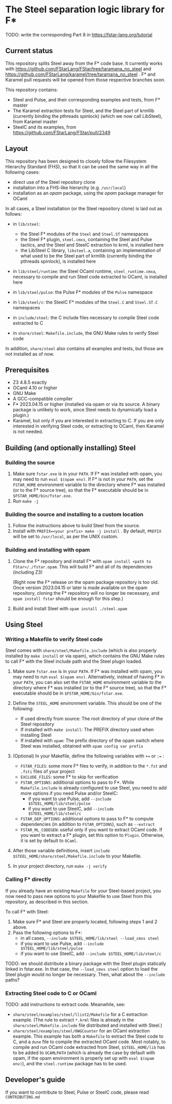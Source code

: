 # The Steel separation logic library for F*

TODO: write the corresponding Part 8 in https://fstar-lang.org/tutorial

## Current status

This repository splits Steel away from the F* code base. It
currently works with
https://github.com/FStarLang/FStar/tree/taramana_no_steel and
https://github.com/FStarLang/karamel/tree/taramana_no_steel . F*
and Karamel pull requests will be opened from those respective
branches soon.

This repository contains:
* Steel and Pulse, and their corresponding examples and tests, from F*
  master
* The Karamel extraction tests for Steel, and the Steel part of
  krmllib (currently binding the pthreads spinlock) (which we now call
  LibSteel), from Karamel master
* SteelC and its examples, from https://github.com/FStarLang/FStar/pull/2349

## Layout

This repository has been designed to closely follow the Filesystem
Hierarchy Standard (FHS), so that it can be used the same way in all
the following cases:
* direct use of the Steel repository clone
* installation into a FHS-like hierarchy (e.g. `/usr/local`)
* installation as an _opam_ package, using the _opam_ package manager for
  OCaml

In all cases, a Steel installation (or the Steel repository clone) is
laid out as follows:

* in `lib/steel`:
  * the Steel F* modules of the `Steel` and `Steel.ST` namespaces
  * the Steel F* plugin, `steel.cmxs`, containing the Steel and Pulse
    tactics, and the Steel and SteelC extraction to krml, is installed
    here
  * the LibSteel C library, `libsteel.a`, containing an implementation of
    what used to be the Steel part of krmllib (currently binding the
    pthreads spinlock), is installed here
  
* in `lib/steel/runtime`: the Steel OCaml runtime,
  `steel_runtime.cmxa`, necessary to compile and run Steel code
  extracted to OCaml, is installed here
  
* in `lib/steel/pulse`: the Pulse F* modules of the `Pulse` namespace

* in `lib/steel/c`: the SteelC F* modules of the `Steel.C` and
  `Steel.ST.C` namespaces

* in `include/steel`: the C include files necessary to compile Steel
  code extracted to C

* in `share/steel`: `Makefile.include`, the GNU Make rules to verify
  Steel code

In addition, `share/steel` also contains all examples and tests, but
those are not installed as of now.

## Prerequisites

* Z3 4.8.5 exactly
* OCaml 4.10 or higher
* GNU Make
* A GCC-compatible compiler
* F* 2023.04.15 or higher (installed via opam or via its source. A
  binary package is unlikely to work, since Steel needs to dynamically
  load a plugin.)
* Karamel, but only if you are interested in extracting to C. If you
  are only interested in verifying Steel code, or extracting to OCaml,
  then Karamel is not needed.

## Building (and optionally installing) Steel

### Building the source

1. Make sure `fstar.exe` is in your `PATH`. If F* was installed with
   opam, you may need to run `eval $(opam env)`. If F* is not in your
   `PATH`, set the `FSTAR_HOME` environment variable to the directory
   where F* was installed (or to the F* source tree), so that the F*
   executable should be in `$FSTAR_HOME/bin/fstar.exe`.
2. Run `make -j`

### Building the source and installing to a custom location

1. Follow the instructions above to build Steel from the source.
2. Install with `PREFIX=<your prefix> make -j install` . By default,
   `PREFIX` will be set to `/usr/local`, as per the UNIX custom.

### Building and installing with opam

1. Clone the F* repository and install F* with `opam install
   <path to FStar>/./fstar.opam`. This will build F* and all of its
   dependencies (including Z3)
   
   (Right now the F* release on the opam package repository is too
   old. Once version 2023.04.15 or later is made available on the opam
   repository, cloning the F* repository will no longer be necessary,
   and `opam install fstar` should be enough for this step.)
   
2. Build and install Steel with `opam install ./steel.opam`

## Using Steel

### Writing a Makefile to verify Steel code

Steel comes with `share/steel/Makefile.include` (which is also
properly installed by `make install` or via opam), which contains the
GNU Make rules to call F* with the Steel include path and the Steel
plugin loaded.

1. Make sure `fstar.exe` is in your `PATH`. If F* was installed with
   opam, you may need to run `eval $(opam env)`. Alternatively,
   instead of having F* in your `PATH`, you can also set the
   `FSTAR_HOME` environment variable to the directory where F* was
   installed (or to the F* source tree), so that the F* executable
   should be in `$FSTAR_HOME/bin/fstar.exe`.

2. Define the `STEEL_HOME` environment variable. This should be one of the following:
   * If used directly from source: The root directory of your clone of the Steel repository
   * If installed with `make install`: The PREFIX directory used when installing Steel
   * If installed with `opam`: The prefix directory of the opam
     switch where Steel was installed, obtained with `opam config var prefix`
 
3. (Optional) In your Makefile, define the following variables with `+=` or `:=` :
   * `FSTAR_FILES`: some more F* files to verify, in addition to the
     `*.fst` and `.fsti` files of your project
   * `EXCLUDE_FILES`: some F* to skip for verification
   * `FSTAR_OPTIONS`: additional options to pass to F*. While
     `Makefile.include` is already configured to use Steel, you need
     to add more options if you need Pulse and/or SteelC:
     * if you want to use Pulse, add `--include $STEEL_HOME/lib/steel/pulse`
     * if you want to use SteelC, add `--include $STEEL_HOME/lib/steel/c`
   * `FSTAR_DEP_OPTIONS`: additional options to pass to F* to compute
     dependencies (in addition to `FSTAR_OPTIONS`), such as `--extract`
   * `FSTAR_ML_CODEGEN`: useful only if you want to extract OCaml
     code. If you want to extract a F* plugin, set this option to
     `Plugin`. Otherwise, it is set by default to `OCaml`.

4. After those variable definitions, insert `include
   $STEEL_HOME/share/steel/Makefile.include` to your Makefile.

5. In your project directory, run `make -j verify`

### Calling F* directly

If you already have an existing `Makefile` for your Steel-based
project, you now need to pass new options to your Makefile to use
Steel from this repository, as described in this section.

To call F* with Steel:

1. Make sure F* and Steel are properly located, following steps 1 and 2 above.
2. Pass the following options to F*:
   * in all cases, `--include $STEEL_HOME/lib/steel --load_cmxs steel`
   * if you want to use Pulse, add `--include $STEEL_HOME/lib/steel/pulse`
   * if you want to use SteelC, add `--include $STEEL_HOME/lib/steel/c`

TODO: we should distribute a binary package with the Steel plugin
statically linked in fstar.exe. In that case, the `--load_cmxs steel`
option to load the Steel plugin would no longer be necessary. Then,
what about the `--include` paths?

### Extracting Steel code to C or OCaml

TODO: add instructions to extract code. Meanwhile, see:
* `share/steel/examples/steel/llist2/Makefile` for a C extraction
  example. (The rule to extract `*.krml` files is already in the
  `share/steel/Makefile.include` file distributed and installed with
  Steel.)
* `share/steel/examples/steel/OWGCounter` for an OCaml extraction
  example. This example has both a `Makefile` to extract the Steel
  code to C, and a `dune` file to compile the extracted OCaml
  code. Most notably, to compile and run OCaml code extracted from
  Steel, `$STEEL_HOME/lib` has to be added to `OCAMLPATH` (which is
  already the case by default with opam, if the opam environment is
  properly set up with `eval $(opam env)`), and the `steel.runtime`
  package has to be used.

## Developer's guide

If you want to contribute to Steel, Pulse or SteelC code, please read
`CONTRIBUTING.md`
